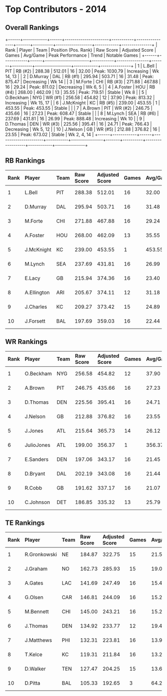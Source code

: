 # Top Contributors - 2014

## Overall Rankings

+------+------------+------+----------------------+-----------+----------------+-------+----------+------------------+------------+---------------+
| Rank | Player     | Team | Position (Pos. Rank) | Raw Score | Adjusted Score | Games | Avg/Game | Peak Performance | Trend      | Notable Games |
+------+------------+------+----------------------+-----------+----------------+-------+----------+------------------+------------+---------------+
| 1    | L.Bell     | PIT  | RB (#2)              | 288.38    | 512.01         | 16    | 32.00    | Peak: 1030.79    | Increasing | Wk 14, 13     |
| 2    | D.Murray   | DAL  | RB (#1)              | 295.94    | 503.71         | 16    | 31.48    | Peak: 875.47     | Decreasing | Wk 14         |
| 3    | M.Forte    | CHI  | RB (#3)              | 271.88    | 467.88         | 16    | 29.24    | Peak: 811.02     | Decreasing | Wk 6, 5       |
| 4    | A.Foster   | HOU  | RB (#4)              | 268.00    | 462.09         | 13    | 35.55    | Peak: 719.51     | Stable     | Wk 8          |
| 5    | O.Beckham  | NYG  | WR (#1)              | 256.58    | 454.82         | 12    | 37.90    | Peak: 813.32     | Increasing | Wk 15, 17     |
| 6    | J.McKnight | KC   | RB (#5)              | 239.00    | 453.55         | 1     | 453.55   | Peak: 453.55     | Stable     |               |
| 7    | A.Brown    | PIT  | WR (#2)              | 246.75    | 435.66         | 16    | 27.23    | Peak: 608.47     | Stable     |               |
| 8    | M.Lynch    | SEA  | RB (#6)              | 237.69    | 431.81         | 16    | 26.99    | Peak: 888.48     | Increasing | Wk 10         |
| 9    | D.Thomas   | DEN  | WR (#3)              | 225.56    | 395.41         | 16    | 24.71    | Peak: 766.43     | Decreasing | Wk 5, 12      |
| 10   | J.Nelson   | GB   | WR (#5)              | 212.88    | 376.82         | 16    | 23.55    | Peak: 673.02     | Stable     | Wk 2, 4, 14   |
+------+------------+------+----------------------+-----------+----------------+-------+----------+------------------+------------+---------------+

## RB Rankings

| Rank | Player      | Team | Raw Score | Adjusted Score | Games | Avg/Game | Peak Performance | Trend      | Notable Games |
| :----| :-----------| :----| :---------| :--------------| :-----| :--------| :----------------| :----------| :-------------|
| 1    | L.Bell      | PIT  | 288.38    | 512.01         | 16    | 32.00    | Peak: 1030.79    | Increasing | Wk 14, 13     |
| 2    | D.Murray    | DAL  | 295.94    | 503.71         | 16    | 31.48    | Peak: 875.47     | Decreasing | Wk 14         |
| 3    | M.Forte     | CHI  | 271.88    | 467.88         | 16    | 29.24    | Peak: 811.02     | Decreasing | Wk 6, 5       |
| 4    | A.Foster    | HOU  | 268.00    | 462.09         | 13    | 35.55    | Peak: 719.51     | Stable     | Wk 8          |
| 5    | J.McKnight  | KC   | 239.00    | 453.55         | 1     | 453.55   | Peak: 453.55     | Stable     |               |
| 6    | M.Lynch     | SEA  | 237.69    | 431.81         | 16    | 26.99    | Peak: 888.48     | Increasing | Wk 10         |
| 7    | E.Lacy      | GB   | 215.94    | 374.36         | 16    | 23.40    | Peak: 600.89     | Increasing |               |
| 8    | A.Ellington | ARI  | 205.67    | 374.11         | 12    | 31.18    | Peak: 607.47     | Decreasing |               |
| 9    | J.Charles   | KC   | 209.27    | 373.42         | 15    | 24.89    | Peak: 716.27     | Increasing |               |
| 10   | J.Forsett   | BAL  | 197.69    | 359.03         | 16    | 22.44    | Peak: 706.54     | Increasing |               |

## WR Rankings

| Rank | Player     | Team | Raw Score | Adjusted Score | Games | Avg/Game | Peak Performance | Trend      | Notable Games |
| :----| :----------| :----| :---------| :--------------| :-----| :--------| :----------------| :----------| :-------------|
| 1    | O.Beckham  | NYG  | 256.58    | 454.82         | 12    | 37.90    | Peak: 813.32     | Increasing | Wk 15, 17     |
| 2    | A.Brown    | PIT  | 246.75    | 435.66         | 16    | 27.23    | Peak: 608.47     | Stable     |               |
| 3    | D.Thomas   | DEN  | 225.56    | 395.41         | 16    | 24.71    | Peak: 766.43     | Decreasing | Wk 5, 12      |
| 4    | J.Nelson   | GB   | 212.88    | 376.82         | 16    | 23.55    | Peak: 673.02     | Stable     | Wk 2, 4, 14   |
| 5    | J.Jones    | ATL  | 215.64    | 365.73         | 14    | 26.12    | Peak: 705.50     | Stable     |               |
| 6    | JulioJones | ATL  | 199.00    | 356.37         | 1     | 356.37   | Peak: 356.37     | Stable     |               |
| 7    | E.Sanders  | DEN  | 197.06    | 343.17         | 16    | 21.45    | Peak: 694.76     | Decreasing |               |
| 8    | D.Bryant   | DAL  | 202.19    | 343.08         | 16    | 21.44    | Peak: 583.27     | Increasing |               |
| 9    | R.Cobb     | GB   | 191.62    | 337.17         | 16    | 21.07    | Peak: 584.21     | Stable     |               |
| 10   | C.Johnson  | DET  | 186.85    | 335.32         | 13    | 25.79    | Peak: 679.85     | Increasing |               |

## TE Rankings

| Rank | Player       | Team | Raw Score | Adjusted Score | Games | Avg/Game | Peak Performance | Trend      | Notable Games |
| :----| :------------| :----| :---------| :--------------| :-----| :--------| :----------------| :----------| :-------------|
| 1    | R.Gronkowski | NE   | 184.87    | 322.75         | 15    | 21.52    | Peak: 669.79     | Increasing |               |
| 2    | J.Graham     | NO   | 162.73    | 285.93         | 15    | 19.06    | Peak: 607.08     | Stable     |               |
| 3    | A.Gates      | LAC  | 141.69    | 247.49         | 16    | 15.47    | Peak: 611.03     | Decreasing |               |
| 4    | G.Olsen      | CAR  | 146.81    | 244.09         | 16    | 15.26    | Peak: 452.50     | Decreasing |               |
| 5    | M.Bennett    | CHI  | 145.00    | 243.21         | 16    | 15.20    | Peak: 425.87     | Decreasing |               |
| 6    | J.Thomas     | DEN  | 134.92    | 233.77         | 12    | 19.48    | Peak: 561.77     | Decreasing |               |
| 7    | J.Matthews   | PHI  | 132.31    | 223.81         | 16    | 13.99    | Peak: 490.01     | Increasing |               |
| 8    | T.Kelce      | KC   | 119.31    | 211.84         | 16    | 13.24    | Peak: 383.14     | Stable     |               |
| 9    | D.Walker     | TEN  | 127.47    | 204.25         | 15    | 13.62    | Peak: 495.07     | Decreasing |               |
| 10   | D.Pitta      | BAL  | 105.33    | 192.65         | 3     | 64.22    | Peak: 350.10     | Stable     |               |

